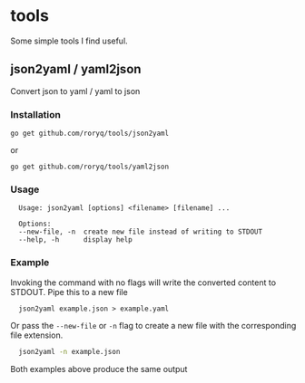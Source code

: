 # tools
Some simple tools I find useful. 

## json2yaml / yaml2json
Convert json to yaml / yaml to json

### Installation
```
go get github.com/roryq/tools/json2yaml
```
or
```
go get github.com/roryq/tools/yaml2json
```

### Usage
```
  Usage: json2yaml [options] <filename> [filename] ...

  Options:
  --new-file, -n  create new file instead of writing to STDOUT
  --help, -h      display help
```

### Example

Invoking the command with no flags will write the converted content to STDOUT. Pipe this to a new file
```
  json2yaml example.json > example.yaml
```
Or pass the `--new-file` or `-n` flag to create a new file with the corresponding file extension.
```bash
  json2yaml -n example.json
```
Both examples above produce the same output